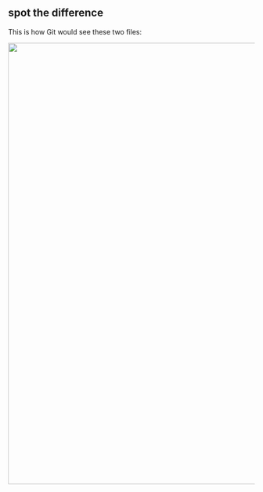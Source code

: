 ##  spot the difference

This is how Git would see these two files:

<img src="images/SpotTheDiff_Diff.png" width="900">